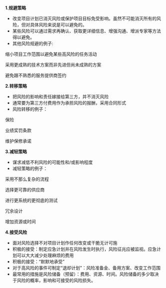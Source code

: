 **1.规避策略**

* 改变项目计划已消灭风险或保护项目目标免受影响。虽然不可能消灭所有的风险，但对具体风险来说是可以避免的。
* 某些风险可以通过需求再确认、获取更详细信息、增强沟通、增派专家等方法得以避免。
* 其他风险规避的例子:

缩小项目工作范围以避免某些高风险的任务活动

采用更成熟的技术方案而非先进但尚未成熟的方案

避免跟不熟悉的服务提供商签约

**2.转移策略**

* 把风险的影响和责任嫁接给第三方，并不消灭风险
* 通常要为第三方付费用作为承担风险的报酬，采用合同形式
* 风险转移的例子：

保险

业绩奖罚条款

维护保修承诺

**3.减轻策略**

* 谋求减低不利风险的可能性和/或影响程度
* 减轻策略的例子：

采用不那么复杂的流程

选择更可靠的供应商

进行更系统的更彻底的测试

冗余设计

增加资源或时间

**4.接受风险**

* 面对风险选择不对项目计划作任何改变或干脆无计可施
* 积极的接受：制定应急计划并在风险发生时执行，风险征兆应被监视。应急计划可以大大减少处理麻烦的费用
* 积极的接受：“默默地承受”
* 对于高风险的事件可制定“退却计划”：风险准备金、备用方案、改变工作范围
* 最常用的措施是风险储备（预留）：费用、资源、时间。风险储备的多少取决于风险的概率，影响和可接受的风险损失。









